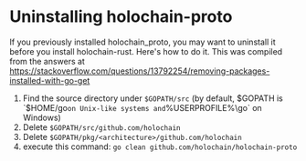 # Uninstalling holochain-proto
If you previously installed holochain_proto, you may want to uninstall it before you install holochain-rust. Here's how to do it.
This was compiled from the answers at https://stackoverflow.com/questions/13792254/removing-packages-installed-with-go-get

1. Find the source directory under `$GOPATH/src` (by default, $GOPATH is `$HOME/go` on Unix-like systems and `%USERPROFILE%\go` on Windows)
2. Delete `$GOPATH/src/github.com/holochain`
4. Delete `$GOPATH/pkg/<architecture>/github.com/holochain`
5. execute this command:
`go clean github.com/holochain/holochain-proto`

